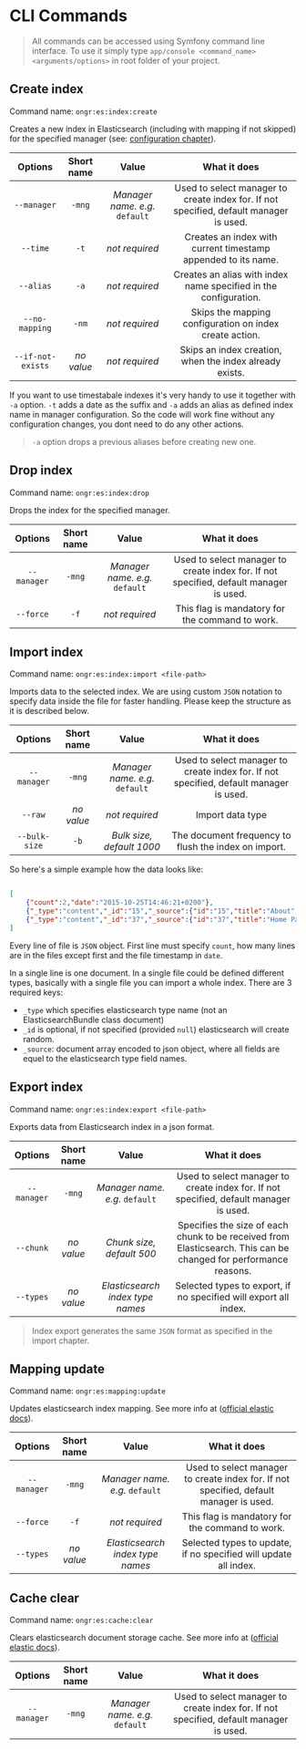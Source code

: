 # CLI Commands

> All commands can be accessed using Symfony command line interface. To use it simply type `app/console <command_name> <arguments/options>` in root folder of your project.

## Create index

Command name: `ongr:es:index:create`

Creates a new index in Elasticsearch (including with mapping if not skipped) for the specified manager (see: [configuration chapter](configuration.md)).

|     Options    | Short name |             Value            |                                      What it does                                      |
|:--------------:|:----------:|:----------------------------:|:--------------------------------------------------------------------------------------:|
|   `--manager`  |   `-mng`   | *Manager name. e.g.* `default` | Used to select manager to create index for. If not specified, default manager is used. |
|    `--time`    |    `-t`    |        *not required*        | Creates an index with current timestamp appended to its name.                          |
|    `--alias`   |    `-a`    |        *not required*        | Creates an alias with index name specified in the configuration.                       |
| `--no-mapping` |    `-nm`   |        *not required*        | Skips the mapping configuration on index create action.                                |
| `--if-not-exists` |    *no value*   |        *not required*        | Skips an index creation, when the index already exists.                                |

If you want to use timestabale indexes it's very handy to use it together with `-a` option. `-t` adds a date as the suffix and `-a` adds an alias as defined index name in manager configuration. So the code will work fine without any configuration changes, you dont need to do any other actions.

> `-a` option drops a previous aliases before creating new one.


## Drop index

Command name: `ongr:es:index:drop`

Drops the index for the specified manager.

|     Options    | Short name |             Value            |                                      What it does                                      |
|:--------------:|:----------:|:----------------------------:|:--------------------------------------------------------------------------------------:|
|   `--manager`  |   `-mng`   | *Manager name. e.g.* `default` | Used to select manager to create index for. If not specified, default manager is used. |
|    `--force`    |    `-f`    |        *not required*        | This flag is mandatory for the command to work.  


## Import index

Command name: `ongr:es:index:import <file-path>`

Imports data to the selected index. We are using custom `JSON` notation to specify data inside the file for faster handling. Please keep the structure as it is described below.


|     Options          | Short name |             Value            |                                      What it does                                      |
|:--------------------:|:----------:|:----------------------------:|:--------------------------------------------------------------------------------------:|
|   `--manager`        |   `-mng`   | *Manager name. e.g.* `default` | Used to select manager to create index for. If not specified, default manager is used. |
|    `--raw`           |    *no value*    |        *not required*        | Import data type
|    `--bulk-size`     |    `-b`    |        *Bulk size, default 1000*        | The document frequency to flush the index on import.

So here's a simple example how the data looks like:

```json

[
    {"count":2,"date":"2015-10-25T14:46:21+0200"},
    {"_type":"content","_id":"15","_source":{"id":"15","title":"About","content":"Sample ONGR about page..","urls":[{"url":"about\/","key":""}]}},
    {"_type":"content","_id":"37","_source":{"id":"37","title":"Home Page","content":"<div class=\"jumbotron\">\r\n  <h1>Welcome to ONGR demo site!<\/h1>\r\n  <p>Enterprise E-commerce Accelerator.<\/p><\/div>","urls":[{"url":"home-page\/","key":""}]}}
]

```

Every line of file is `JSON` object. First line must specify `count`, how many lines are in the files except first and the file timestamp in `date`.

In a single line is one document. In a single file could be defined different types, basically with a single file you can import a whole index. There are 3 required keys:
* `_type` which specifies elasticsearch type name (not an ElasticsearchBundle class document)
* `_id` is optional, if not specified (provided `null`) elasticsearch will create random.
* `_source`: document array encoded to json object, where all fields are equel to the elasticsearch type field names.


## Export index

Command name: `ongr:es:index:export <file-path>`

Exports data from Elasticsearch index in a json format.


|     Options          | Short name |             Value            |                                      What it does                                      |
|:--------------------:|:----------:|:----------------------------:|:--------------------------------------------------------------------------------------:|
|   `--manager`        |   `-mng`   | *Manager name. e.g.* `default` | Used to select manager to create index for. If not specified, default manager is used. |
|    `--chunk`     |    *no value*     |        *Chunk size, default 500*        | Specifies the size of each chunk to be received from Elasticsearch. This can be changed for performance reasons.
|    `--types`     |    *no value*    |        *Elasticsearch index type names*       | Selected types to export, if no specified will export all index.

> Index export generates the same `JSON` format as specified in the import chapter.

## Mapping update

Command name: `ongr:es:mapping:update`

Updates elasticsearch index mapping. See more info at ([official elastic docs](https://www.elastic.co/guide/en/elasticsearch/guide/current/mapping-intro.html#updating-a-mapping)).

|     Options    | Short name |             Value            |                                      What it does                                      |
|:--------------:|:----------:|:----------------------------:|:--------------------------------------------------------------------------------------:|
|   `--manager`  |   `-mng`   | *Manager name. e.g.* `default` | Used to select manager to create index for. If not specified, default manager is used. |
|    `--force`    |    `-f`    |        *not required*        | This flag is mandatory for the command to work.
|    `--types`     |    *no value*    |        *Elasticsearch index type names*       | Selected types to update, if no specified will update all index.



## Cache clear

Command name: `ongr:es:cache:clear`

Clears elasticsearch document storage cache. See more info at ([official elastic docs](https://www.elastic.co/guide/en/elasticsearch/reference/current/indices-clearcache.html)).

|     Options    | Short name |             Value            |                                      What it does                                      |
|:--------------:|:----------:|:----------------------------:|:--------------------------------------------------------------------------------------:|
|   `--manager`  |   `-mng`   | *Manager name. e.g.* `default` | Used to select manager to create index for. If not specified, default manager is used.
